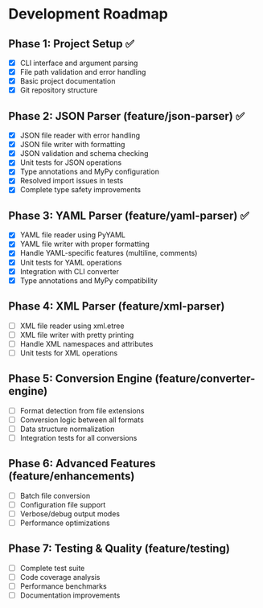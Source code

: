 # Development Roadmap

## Phase 1: Project Setup ✅
- [x] CLI interface and argument parsing
- [x] File path validation and error handling  
- [x] Basic project documentation
- [x] Git repository structure

## Phase 2: JSON Parser (feature/json-parser) ✅ 
- [x] JSON file reader with error handling
- [x] JSON file writer with formatting
- [x] JSON validation and schema checking
- [x] Unit tests for JSON operations
- [x] Type annotations and MyPy configuration
- [x] Resolved import issues in tests
- [x] Complete type safety improvements

## Phase 3: YAML Parser (feature/yaml-parser) ✅
- [x] YAML file reader using PyYAML
- [x] YAML file writer with proper formatting
- [x] Handle YAML-specific features (multiline, comments)
- [x] Unit tests for YAML operations
- [x] Integration with CLI converter
- [x] Type annotations and MyPy compatibility

## Phase 4: XML Parser (feature/xml-parser)
- [ ] XML file reader using xml.etree
- [ ] XML file writer with pretty printing
- [ ] Handle XML namespaces and attributes
- [ ] Unit tests for XML operations

## Phase 5: Conversion Engine (feature/converter-engine)
- [ ] Format detection from file extensions
- [ ] Conversion logic between all formats
- [ ] Data structure normalization
- [ ] Integration tests for all conversions

## Phase 6: Advanced Features (feature/enhancements)
- [ ] Batch file conversion
- [ ] Configuration file support
- [ ] Verbose/debug output modes
- [ ] Performance optimizations

## Phase 7: Testing & Quality (feature/testing)
- [ ] Complete test suite
- [ ] Code coverage analysis
- [ ] Performance benchmarks
- [ ] Documentation improvements